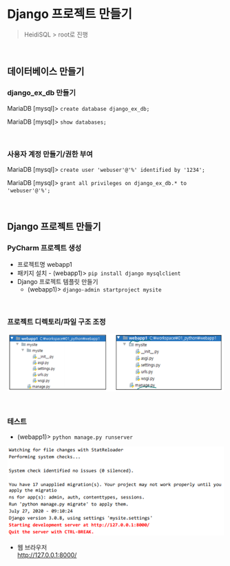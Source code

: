 # Django 프로젝트 만들기

>   HeidiSQL > root로 진행

<br>

## 데이터베이스 만들기

### django_ex_db 만들기

MariaDB [mysql]> `create database django_ex_db;`

MariaDB [mysql]> `show databases;`

<br>

### 사용자 계정 만들기/권한 부여

MariaDB [mysql]> `create user 'webuser'@'%' identified by '1234';`  

MariaDB [mysql]> `grant all privileges on django_ex_db.* to 'webuser'@'%';`

<br>

## Django 프로젝트 만들기

### PyCharm 프로젝트 생성

-   프로젝트명 webapp1
-    패키지 설치
    -   (webapp1)> `pip install django mysqlclient`
-   Django 프로젝트 템플릿 만들기
    -   (webapp1)> `django-admin startproject mysite`

<br>

### 프로젝트 디렉토리/파일 구조 조정

![image-20200924150120001](01_Django_프로젝트_만들기.assets/image-20200924150120001.png)

<br>

### 테스트

-   (webapp1)> `python manage.py runserver`

![image-20200924150152115](01_Django_프로젝트_만들기.assets/image-20200924150152115.png)

-   웹 브라우저  
    http://127.0.0.1:8000/

<br>